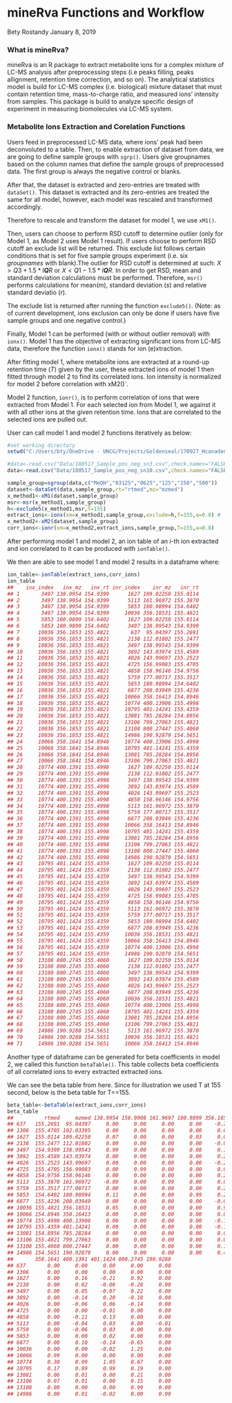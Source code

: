 mineRva Functions and Workflow
================
Bety Rostandy
January 8, 2019

### What is mineRva?

mineRva is an R package to extract metabolite ions for a complex mixture of LC-MS analysis after preprocessing steps (i.e peaks filling, peaks allignment, retention time correction, and so on). The analytical statistics model is build for LC-MS complex (i.e. biological) mixture dataset that must contain retention time, mass-to-charge ratio, and measured ions' intensity from samples. This package is build to analyze specific design of experiment in measuring biomolecules via LC-MS system.

### Metabolite Ions Extraction and Corelation Functions

Users feed in preprocessed LC-MS data, where ions' peak had been deconvoluted to a table. Then, to enable extraction of dataset from data, we are going to define sample groups with `sgrp()`. Users give groupnames based on the column names that define the sample groups of preprocessed data. The first group is always the negative control or blanks.

After that, the dataset is extracted and zero-entries are treated with `dataSet()`. This dataset is extracted and its zero-entries are treated the same for all model, however, each model was rescaled and transformed accordingly.

Therefore to rescale and transform the dataset for model 1, we use `xM1()`.

Then, users can choose to perform RSD cutoff to determine outlier (only for Model 1, as Model 2 uses Model 1 result). If users choose to perform RSD cutoff an exclude list will be returned. This exclude list follows certain conditions that is set for five sample groups experiment (i.e. six *groupnames* with blank).The outlier for RSD cutoff is determined at such: *X* &gt; *Q*3 + 1.5 \* *I**Q**R* or *X* &lt; *Q*1 − 1.5 \* *I**Q**R*. In order to get RSD, mean and standard deviation calculations must be performed. Therefore, `msr()` performs calculations for mean(*m*), standard deviation (*s*) and relative standard deviatio (*r*).

The exclude list is returned after running the function `exclude5()`. (Note: as of current development, ions exclusion can only be done if users have five sample groups and one negative control.)

Finally, Model 1 can be performed (with or without outlier removal) with `ionx()`. Model 1 has the objective of extracting significant ions from LC-MS data, therefore the function `ionx()` stands for ion (e)xtraction.

After fitting model 1, where metabolite ions are extracted at a round-up retention time (*T*) given by the user, these extracted ions of model 1 then fitted through model 2 to find its correlated ions. Ion intensity is normalized for model 2 before correlation with xM2()\`.

Model 2 function, `ionr()`, is to perform correlation of ions that were extracted from Model 1. For each selected ion from Model 1, we against it with all other ions at the given retention time. Ions that are correlated to the selected ions are pulled out.

User can call model 1 and model 2 functions iteratively as below:

``` r
#set working directory
setwd("C:/Users/bty/OneDrive - UNCG/Projects/Goldenseal/170927_Hcanadensis with diff conc")

#data<-read.csv("Data/180517_Sample_pos_neg_sn3.csv",check.names="FALSE")
data<-read.csv("Data/180517_Sample_pos_neg_sn10.csv",check.names="FALSE")

sample_group=sgroup(data,c("MeOH","03125","0625","125","250","500"))
dataset<-dataSet(data,sample_group,rt="rtmed",mz="mzmed")
x_method1<-xM1(dataset,sample_group)
msr<-msr(x_method1,sample_group)
h<-exclude5(x_method1,msr,T=155)
extract_ions<-ionx(xm=x_method1,sample_group,exclude=h,T=155,a=0.8) #
x_method2<-xM2(dataset,sample_group)
corr_ions<-ionr(xm=x_method2,extract_ions,sample_group,T=155,a=0.8)
```

After performing model 1 and model 2, an ion table of an *i*-th ion extracted and ion correlated to it can be produced with `ionTable()`.

We then are able to see model 1 and model 2 results in a dataframe where:

``` r
ion_table<-ionTable(extract_ions,corr_ions)
ion_table
##    inx_index   inx_mz   inx_rt inr_index    inr_mz   inr_rt
## 1       3497 138.9954 154.9399      1627 109.02250 155.0114
## 2       3497 138.9954 154.9399      5113 161.96972 155.3870
## 3       3497 138.9954 154.9399      5853 180.98994 154.6402
## 4       3497 138.9954 154.9399     10036 356.18531 155.4821
## 5       5853 180.9899 154.6402      1627 109.02250 155.0114
## 6       5853 180.9899 154.6402      3497 138.99543 154.9399
## 7      10036 356.1853 155.4821       637  95.04397 155.2691
## 8      10036 356.1853 155.4821      2138 112.01802 155.2477
## 9      10036 356.1853 155.4821      3497 138.99543 154.9399
## 10     10036 356.1853 155.4821      3892 143.03974 155.4589
## 11     10036 356.1853 155.4821      4026 143.99697 155.2523
## 12     10036 356.1853 155.4821      4725 156.99083 155.4705
## 13     10036 356.1853 155.4821      4858 158.96146 154.9756
## 14     10036 356.1853 155.4821      5759 177.00717 155.3517
## 15     10036 356.1853 155.4821      5853 180.98994 154.6402
## 16     10036 356.1853 155.4821      6877 208.03949 155.4236
## 17     10036 356.1853 155.4821     10066 358.16413 154.8946
## 18     10036 356.1853 155.4821     10774 400.13906 155.4998
## 19     10036 356.1853 155.4821     10795 401.14241 155.4359
## 20     10036 356.1853 155.4821     13081 785.28284 154.8956
## 21     10036 356.1853 155.4821     13106 799.27063 155.4821
## 22     10036 356.1853 155.4821     13108 800.27447 155.4060
## 23     10036 356.1853 155.4821     14986 190.92879 154.5651
## 24     10066 358.1641 154.8946     10774 400.13906 155.4998
## 25     10066 358.1641 154.8946     10795 401.14241 155.4359
## 26     10066 358.1641 154.8946     13081 785.28284 154.8956
## 27     10066 358.1641 154.8946     13106 799.27063 155.4821
## 28     10774 400.1391 155.4998      1627 109.02250 155.0114
## 29     10774 400.1391 155.4998      2138 112.01802 155.2477
## 30     10774 400.1391 155.4998      3497 138.99543 154.9399
## 31     10774 400.1391 155.4998      3892 143.03974 155.4589
## 32     10774 400.1391 155.4998      4026 143.99697 155.2523
## 33     10774 400.1391 155.4998      4858 158.96146 154.9756
## 34     10774 400.1391 155.4998      5113 161.96972 155.3870
## 35     10774 400.1391 155.4998      5759 177.00717 155.3517
## 36     10774 400.1391 155.4998      6877 208.03949 155.4236
## 37     10774 400.1391 155.4998     10066 358.16413 154.8946
## 38     10774 400.1391 155.4998     10795 401.14241 155.4359
## 39     10774 400.1391 155.4998     13081 785.28284 154.8956
## 40     10774 400.1391 155.4998     13106 799.27063 155.4821
## 41     10774 400.1391 155.4998     13108 800.27447 155.4060
## 42     10774 400.1391 155.4998     14986 190.92879 154.5651
## 43     10795 401.1424 155.4359      1627 109.02250 155.0114
## 44     10795 401.1424 155.4359      2138 112.01802 155.2477
## 45     10795 401.1424 155.4359      3497 138.99543 154.9399
## 46     10795 401.1424 155.4359      3892 143.03974 155.4589
## 47     10795 401.1424 155.4359      4026 143.99697 155.2523
## 48     10795 401.1424 155.4359      4725 156.99083 155.4705
## 49     10795 401.1424 155.4359      4858 158.96146 154.9756
## 50     10795 401.1424 155.4359      5113 161.96972 155.3870
## 51     10795 401.1424 155.4359      5759 177.00717 155.3517
## 52     10795 401.1424 155.4359      5853 180.98994 154.6402
## 53     10795 401.1424 155.4359      6877 208.03949 155.4236
## 54     10795 401.1424 155.4359     10036 356.18531 155.4821
## 55     10795 401.1424 155.4359     10066 358.16413 154.8946
## 56     10795 401.1424 155.4359     10774 400.13906 155.4998
## 57     10795 401.1424 155.4359     14986 190.92879 154.5651
## 58     13108 800.2745 155.4060      1627 109.02250 155.0114
## 59     13108 800.2745 155.4060      2138 112.01802 155.2477
## 60     13108 800.2745 155.4060      3497 138.99543 154.9399
## 61     13108 800.2745 155.4060      3892 143.03974 155.4589
## 62     13108 800.2745 155.4060      4026 143.99697 155.2523
## 63     13108 800.2745 155.4060      6877 208.03949 155.4236
## 64     13108 800.2745 155.4060     10036 356.18531 155.4821
## 65     13108 800.2745 155.4060     10774 400.13906 155.4998
## 66     13108 800.2745 155.4060     10795 401.14241 155.4359
## 67     13108 800.2745 155.4060     13081 785.28284 154.8956
## 68     13108 800.2745 155.4060     13106 799.27063 155.4821
## 69     14986 190.9288 154.5651      5113 161.96972 155.3870
## 70     14986 190.9288 154.5651     10036 356.18531 155.4821
## 71     14986 190.9288 154.5651     10066 358.16413 154.8946
```

Another type of dataframe can be generated for beta coefficients in model 2, we called this function `betaTable()`. This table collects beta coefficients of all correlated ions to every extracted extracted ions.

We can see the beta table from here. Since for illustration we used T at 155 second, below is the beta table for T==155.

``` r
beta_table<-betaTable(extract_ions,corr_ions)
beta_table
##          rtmed     mzmed 138.9954 156.9908 161.9697 180.9899 356.1853
## 637   155.2691  95.04397     0.00     0.00     0.00     0.00    -0.21
## 1306  155.4705 102.03395     0.00     0.00     0.00     0.00     0.00
## 1627  155.0114 109.02250     0.07     0.00     0.00     0.03     0.00
## 2138  155.2477 112.01802     0.00     0.00     0.00     0.00    -0.04
## 3497  154.9399 138.99543     0.99     0.00     0.00     0.08     0.13
## 3892  155.4589 143.03974     0.00     0.00     0.00     0.00     0.23
## 4026  155.2523 143.99697     0.00     0.00     0.00     0.00    -0.26
## 4725  155.4705 156.99083     0.00     0.99     0.00     0.00     0.02
## 4858  154.9756 158.96146     0.00     0.00     0.00     0.00     0.21
## 5113  155.3870 161.96972    -0.09     0.00     0.99     0.00     0.00
## 5759  155.3517 177.00717     0.00     0.00     0.00     0.00     0.28
## 5853  154.6402 180.98994     0.11     0.00     0.00     0.99     0.21
## 6877  155.4236 208.03949     0.00     0.00     0.00     0.00    -0.01
## 10036 155.4821 356.18531     0.05     0.00     0.00     0.00     0.99
## 10066 154.8946 358.16413     0.00     0.00     0.00     0.00     0.02
## 10774 155.4998 400.13906     0.00     0.00     0.00     0.00    -0.14
## 10795 155.4359 401.14241     0.00     0.00     0.00     0.00    -0.12
## 13081 154.8956 785.28284     0.00     0.00     0.00     0.00     0.07
## 13106 155.4821 799.27063     0.00     0.00     0.00     0.00     0.02
## 13108 155.4060 800.27447     0.00     0.00     0.00     0.00     0.10
## 14986 154.5651 190.92879     0.00     0.00     0.00     0.00     0.46
##       358.1641 400.1391 401.1424 800.2745 190.9288
## 637       0.00     0.00     0.00     0.00     0.00
## 1306      0.00     0.00     0.00     0.00     0.00
## 1627      0.00     0.16    -0.21     0.92     0.00
## 2138      0.00     0.02    -0.06    -0.28     0.00
## 3497      0.00     0.05    -0.07     0.22     0.00
## 3892      0.00    -0.14     0.20    -0.18     0.00
## 4026      0.00    -0.06     0.06    -0.14     0.00
## 4725      0.00     0.00    -0.01     0.00     0.00
## 4858      0.00    -0.11     0.13     0.00     0.00
## 5113      0.00    -0.04     0.03     0.00    -0.01
## 5759      0.00    -0.06     0.03     0.00     0.00
## 5853      0.00     0.00     0.02     0.00     0.00
## 6877      0.00     0.10    -0.14    -0.65     0.00
## 10036     0.00     0.00    -0.02     1.25     0.04
## 10066     0.99     0.00     0.00     0.00     0.00
## 10774     0.30     0.99     1.05     0.67     0.00
## 10795     0.17     0.89     0.99     0.19     0.00
## 13081     0.06     0.01     0.00     0.21     0.00
## 13106     0.07     0.01     0.00     0.15     0.00
## 13108     0.00     0.00     0.00     0.99     0.00
## 14986     0.00     0.01    -0.02     0.00     0.99
```
